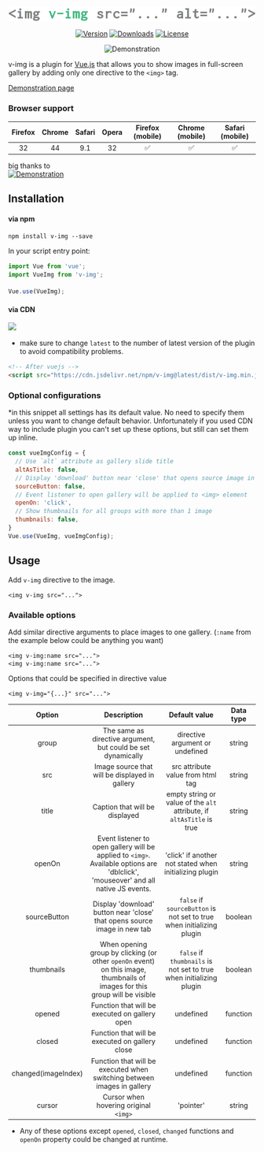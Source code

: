 <p align="center"><a href="https://v-img.review" target="_blank"><img width="775"src="logo.png"></a></p>

<p align="center">
  <a href="https://www.npmjs.com/package/v-img"><img src="https://img.shields.io/npm/v/v-img.svg" alt="Version"></a>
  <a href="https://www.npmjs.com/package/v-img"><img src="https://img.shields.io/npm/dm/v-img.svg" alt="Downloads"></a>
  <a href="https://www.npmjs.com/package/v-img"><img src="https://img.shields.io/npm/l/v-img.svg" alt="License"></a>
</p>


<p align="center">
  <img src="https://media.giphy.com/media/xUA7b26WKJvTa04lby/giphy.gif" alt="Demonstration">
</p>

v-img is a plugin for [Vue.js](https://vuejs.org/) that allows you to show images in full-screen gallery by adding only one directive to the `<img>` tag.

[Demonstration page](https://v-img.review)

### Browser support
| Firefox | Chrome | Safari | Opera | Firefox (mobile)   | Chrome (mobile)    | Safari (mobile)    |
|:--:     |:--:    |:--:    |:--:   |:--:                |:--:                |:--:                |
| 32      | 44     | 9.1    | 32    | :white_check_mark: | :white_check_mark: | :white_check_mark: |
<p align="right">
  <div>big thanks to</div>
  <a href="https://www.browserstack.com/">
    <img height="60" src="https://www.browserstack.com/images/layout/browserstack-logo-600x315.png" alt="Demonstration">
  </a>
</p>


## Installation

#### via npm
```
npm install v-img --save
```

In your script entry point:

```javascript
import Vue from 'vue';
import VueImg from 'v-img';

Vue.use(VueImg);
```

#### via CDN
[![](https://data.jsdelivr.com/v1/package/npm/v-img/badge)](https://www.jsdelivr.com/package/npm/v-img)
* make sure to change `latest` to the number of latest version of the plugin to avoid compatibility problems.
```html
<!-- After vuejs -->
<script src="https://cdn.jsdelivr.net/npm/v-img@latest/dist/v-img.min.js"></script>
```

### Optional configurations
*in this snippet all settings has its default value. No need to specify them unless you want to change default behavior. Unfortunately if you used CDN way to include plugin you can't set up these options, but still can set them up inline.
```javascript
const vueImgConfig = {
  // Use `alt` attribute as gallery slide title
  altAsTitle: false,
  // Display 'download' button near 'close' that opens source image in new tab
  sourceButton: false,
  // Event listener to open gallery will be applied to <img> element
  openOn: 'click',
  // Show thumbnails for all groups with more than 1 image
  thumbnails: false,
}
Vue.use(VueImg, vueImgConfig);
```

## Usage

Add `v-img` directive to the image.
```vue
<img v-img src="...">
```

### Available options
Add similar directive arguments to place images to one gallery. (`:name` from the example below could be anything you want)
```vue
<img v-img:name src="...">
<img v-img:name src="...">
```

Options that could be specified in directive value

```vue
<img v-img="{...}" src="...">
```

| Option | Description | Default value | Data type |
| :----: | :---------: | :-----------: | :-------: |
| group  | The same as directive argument, but could be set dynamically | directive argument or undefined | string |
| src    | Image source that will be displayed in gallery | src attribute value from html tag | string |
| title  | Caption that will be displayed | empty string or value of the `alt` attribute, if `altAsTitle` is true | string |
| openOn | Event listener to open gallery will be applied to `<img>`. Available options are 'dblclick', 'mouseover' and all native JS events. | 'click' if another not stated when initializing plugin | string |
| sourceButton | Display 'download' button near 'close' that opens source image in new tab | `false` if `sourceButton` is not set to true when initializing plugin | boolean |
| thumbnails | When opening group by clicking (or other `openOn` event) on this image, thumbnails of images for this group will be visible | `false` if `thumbnails` is not set to true when initializing plugin | boolean |
| opened | Function that will be executed on gallery open | undefined | function |
| closed | Function that will be executed on gallery close | undefined | function |
| changed(imageIndex) | Function that will be executed when switching between images in gallery | undefined | function |
| cursor | Cursor when hovering original `<img>` | 'pointer' | string |

* Any of these options except `opened`, `closed`, `changed` functions and `openOn` property could be changed at runtime.
